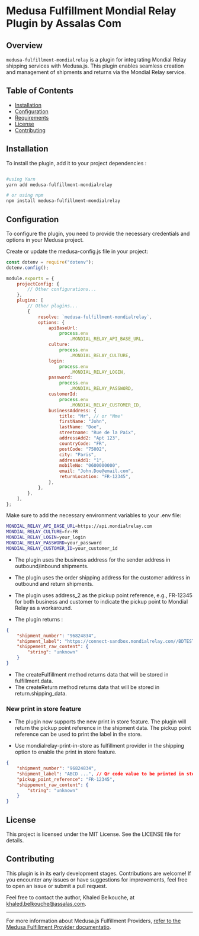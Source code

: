 # Medusa Fulfillment Mondial Relay Plugin by Assalas Com

## Overview

`medusa-fulfillment-mondialrelay` is a plugin for integrating Mondial Relay shipping services with Medusa.js. This plugin enables seamless creation and management of shipments and returns via the Mondial Relay service.

## Table of Contents

- [Installation](#installation)
- [Configuration](#configuration)
- [Requirements](#requirements)
- [License](#license)
- [Contributing](#contributing)

## Installation

To install the plugin, add it to your project dependencies :

```bash

#using Yarn
yarn add medusa-fulfillment-mondialrelay

# or using npm
npm install medusa-fulfillment-mondialrelay

```

## Configuration

To configure the plugin, you need to provide the necessary credentials and options in your Medusa project.

Create or update the medusa-config.js file in your project:

```js
const dotenv = require("dotenv");
dotenv.config();

module.exports = {
	projectConfig: {
		// Other configurations...
	},
	plugins: [
		// Other plugins...
		{
			resolve: `medusa-fulfillment-mondialrelay`,
			options: {
				apiBaseUrl:
					process.env
						.MONDIAL_RELAY_API_BASE_URL,
				culture:
					process.env
						.MONDIAL_RELAY_CULTURE,
				login:
					process.env
						.MONDIAL_RELAY_LOGIN,
				password:
					process.env
						.MONDIAL_RELAY_PASSWORD,
				customerId:
					process.env
						.MONDIAL_RELAY_CUSTOMER_ID,
				businessAddress: {
					title: "Mr", // or "Mme"
					firstName: "John",
					lastName: "Doe",
					streetname: "Rue de la Paix",
					addressAdd2: "Apt 123",
					countryCode: "FR",
					postCode: "75002",
					city: "Paris",
					addressAdd1: "1",
					mobileNo: "0600000000",
					email: "John.Doe@email.com",
					returnLocation: "FR-12345",
				},
			},
		},
	],
};
```

Make sure to add the necessary environment variables to your .env file:

```bash
MONDIAL_RELAY_API_BASE_URL=https://api.mondialrelay.com
MONDIAL_RELAY_CULTURE=fr-FR
MONDIAL_RELAY_LOGIN=your_login
MONDIAL_RELAY_PASSWORD=your_password
MONDIAL_RELAY_CUSTOMER_ID=your_customer_id

```

- The plugin uses the business address for the sender address in outbound/inbound shipments.

- The plugin uses the order shipping address for the customer address in outbound and return shipments.
- The plugin uses address_2 as the pickup point reference, e.g., FR-12345 for both business and customer to indicate the pickup point to Mondial Relay as a workaround.
- The plugin returns :

```json
{
	"shipment_number": "96824834",
	"shipment_label": "https://connect-sandbox.mondialrelay.com//BDTEST/etiquette/GetStickersExpeditionsAnonyme2?ens=BDTEST&expedition=96824834&lg=fr-FR&format=10x15&crc=4C56D4342BDF1F85CA6DAB0409C04666",
	"shippement_raw_content": {
		"string": "unknown"
	}
}
```

- The createFulfillment method returns data that will be stored in fulfillment.data.
- The createReturn method returns data that will be stored in return.shipping_data.

### New print in store feature

- The plugin now supports the new print in store feature. The plugin will return the pickup point reference in the shipment data. The pickup point reference can be used to print the label in the store.

- Use mondialrelay-print-in-store as fulfillment provider in the shipping option to enable the print in store feature.

```json
{
	"shipment_number": "96824834",
	"shipment_label": "ABCD ...", // Qr code value to be printed in store
	"pickup_point_reference": "FR-12345",
	"shippement_raw_content": {
		"string": "unknown"
	}
}
```

## License

This project is licensed under the MIT License. See the LICENSE file for details.

## Contributing

This plugin is in its early development stages. Contributions are welcome! If you encounter any issues or have suggestions for improvements, feel free to open an issue or submit a pull request.

Feel free to contact the author, Khaled Belkouche, at [khaled.belkouche@assalas.com](mailto:khaled.belkouche@assalas.com).

---

For more information about Medusa.js Fulfillment Providers, [refer to the Medusa Fulfillment Provider documentatio](https://docs.medusajs.com/modules/orders/fulfillments).
